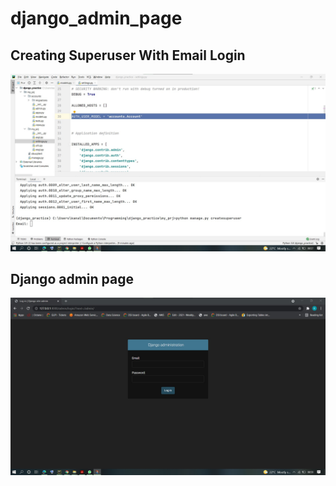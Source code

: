 # django_admin_page

## Creating Superuser With Email Login

![plot](Email_auth.jpg)

## Django admin page

![plot](admin_page.jpg)
